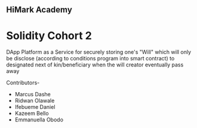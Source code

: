 ## HiMark Academy

# Solidity Cohort 2

DApp Platform as a Service for securely storing one's "Will" which will only be disclose (according to conditions program into smart contract) to designated next of kin/beneficiary when the will creator eventually pass away

Contributors-

- Marcus Dashe
- Ridwan Olawale
- Ifebueme Daniel
- Kazeem Bello
- Emmanuella Obodo
